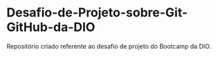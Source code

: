 # Desafio-de-Projeto-sobre-Git-GitHub-da-DIO
Repositório criado referente ao desafio de projeto do Bootcamp da DIO.
